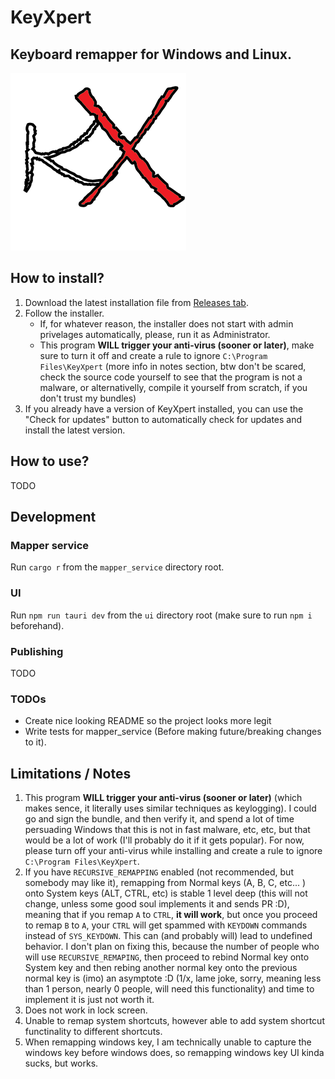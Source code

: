 # KeyXpert

## Keyboard remapper for Windows and Linux.

![KeyXpert icon](./ui/src-tauri/icons/logo.png)

## How to install?

1. Download the latest installation file from [Releases tab](https://github.com/TDiblik/KeyXpert/releases).
2. Follow the installer.
   - If, for whatever reason, the installer does not start with admin privelages automatically, please, run it as Administrator.
   - This program **WILL trigger your anti-virus (sooner or later)**, make sure to turn it off and create a rule to ignore `C:\Program Files\KeyXpert` (more info in notes section, btw don't be scared, check the source code yourself to see that the program is not a malware, or alternativelly, compile it yourself from scratch, if you don't trust my bundles)
3. If you already have a version of KeyXpert installed, you can use the "Check for updates" button to automatically check for updates and install the latest version.

## How to use?

TODO

## Development

### Mapper service

Run `cargo r` from the `mapper_service` directory root.

### UI

Run `npm run tauri dev` from the `ui` directory root (make sure to run `npm i` beforehand).

### Publishing

TODO

### TODOs

- Create nice looking README so the project looks more legit
- Write tests for mapper_service (Before making future/breaking changes to it).

## Limitations / Notes

1. This program **WILL trigger your anti-virus (sooner or later)** (which makes sence, it literally uses similar techniques as keylogging). I could go and sign the bundle, and then verify it, and spend a lot of time persuading Windows that this is not in fast malware, etc, etc, but that would be a lot of work (I'll probably do it if it gets popular). For now, please turn off your anti-virus while installing and create a rule to ignore `C:\Program Files\KeyXpert`.
2. If you have `RECURSIVE_REMAPPING` enabled (not recommended, but somebody may like it), remapping from Normal keys (A, B, C, etc... ) onto
   System keys (ALT, CTRL, etc) is stable 1 level deep (this will not change, unless some good soul implements it and sends PR :D),
   meaning that if you remap `A` to `CTRL`, **it will work**, but once you proceed to remap `B` to `A`, your `CTRL` will
   get spammed with `KEYDOWN` commands instead of `SYS_KEYDOWN`. This can (and probably will) lead to undefined behavior. I don't plan on
   fixing this, because the number of people who will use `RECURSIVE_REMAPING`, then proceed to rebind Normal key onto System key and then
   rebing another normal key onto the previous normal key is (imo) an asymptote :D (1/x, lame joke, sorry, meaning less than 1 person, nearly 0 people, will need this functionality) and time to implement it is just not worth it.
3. Does not work in lock screen.
4. Unable to remap system shortcuts, however able to add system shortcut functinality to different shortcuts.
5. When remapping windows key, I am technically unable to capture the windows key before windows does, so remapping windows key UI kinda sucks, but works.

